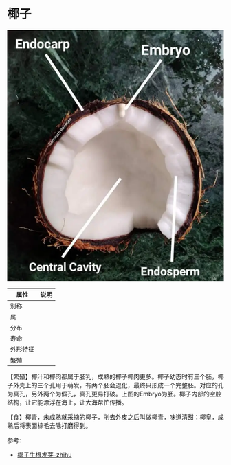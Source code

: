 # 椰子

![](01.png)

|属性|说明|
| ---- | ---- |
| 别称||
| 属||
| 分布||
| 寿命||
| 外形特征||
| 繁殖||

【繁殖】椰汁和椰肉都属于胚乳，成熟的椰子椰肉更多。椰子幼态时有三个胚，椰子外壳上的三个孔用于萌发，有两个胚会退化，最终只形成一个完整胚。对应的孔为真孔，另外两个为假孔，真孔更易打破。上图的Embryo为胚。椰子内部的空腔结构，让它能漂浮在海上，让大海帮忙传播。

【食】椰青，未成熟就采摘的椰子，削去外皮之后叫做椰青，味道清甜；椰皇，成熟后将表面棕毛去除打磨得到。

参考:
- [椰子生根发芽-zhihu](https://www.zhihu.com/question/580501201)
